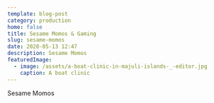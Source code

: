 ```yaml
---
template: blog-post
category: production
home: false
title: Sesame Momos & Gaming
slug: sesame-momos
date: 2020-05-13 12:47
description: Sesame Momos
featuredImage: 
  - image: /assets/a-boat-clinic-in-majuli-islands-_-editor.jpg
    caption: A boat clinic
---
```

Sesame Momos